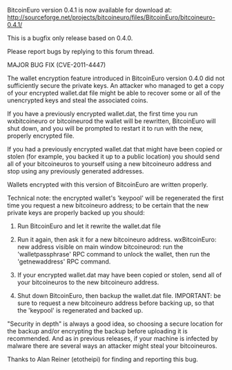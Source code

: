 BitcoinEuro version 0.4.1 is now available for download at:
http://sourceforge.net/projects/bitcoineuro/files/BitcoinEuro/bitcoineuro-0.4.1/

This is a bugfix only release based on 0.4.0.

Please report bugs by replying to this forum thread.

MAJOR BUG FIX  (CVE-2011-4447)

The wallet encryption feature introduced in BitcoinEuro version 0.4.0 did not sufficiently secure the private keys. An attacker who
managed to get a copy of your encrypted wallet.dat file might be able to recover some or all of the unencrypted keys and steal the
associated coins.

If you have a previously encrypted wallet.dat, the first time you run wxbitcoineuro or bitcoineurod the wallet will be rewritten, BitcoinEuro will
shut down, and you will be prompted to restart it to run with the new, properly encrypted file.

If you had a previously encrypted wallet.dat that might have been copied or stolen (for example, you backed it up to a public
location) you should send all of your bitcoineuros to yourself using a new bitcoineuro address and stop using any previously generated addresses.

Wallets encrypted with this version of BitcoinEuro are written properly.

Technical note: the encrypted wallet's 'keypool' will be regenerated the first time you request a new bitcoineuro address; to be certain that the
new private keys are properly backed up you should:

1. Run BitcoinEuro and let it rewrite the wallet.dat file

2. Run it again, then ask it for a new bitcoineuro address.
wxBitcoinEuro: new address visible on main window
bitcoineurod: run the 'walletpassphrase' RPC command to unlock the wallet,  then run the 'getnewaddress' RPC command.

3. If your encrypted wallet.dat may have been copied or stolen, send all of your bitcoineuros to the new bitcoineuro address.

4. Shut down BitcoinEuro, then backup the wallet.dat file.
IMPORTANT: be sure to request a new bitcoineuro address before backing up, so that the 'keypool' is regenerated and backed up.

"Security in depth" is always a good idea, so choosing a secure location for the backup and/or encrypting the backup before uploading it is recommended. And as in previous releases, if your machine is infected by malware there are several ways an attacker might steal your bitcoineuros.

Thanks to Alan Reiner (etotheipi) for finding and reporting this bug.
